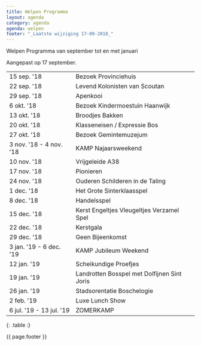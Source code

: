 ```yaml
---
title: Welpen Programma
layout: agenda
category: agenda
agenda: welpen
footer: "_Laatste wijziging 17-09-2018_"
---
```


Welpen Programma van september tot en met januari

Aangepast op 17 september.

| | |
|---|---|
| 15 sep. '18 | Bezoek Provinciehuis |
| 22 sep. '18 | Levend Kolonisten van Scoutan |
| 29 sep. '18 | Apenkooi |
| 6 okt. '18 | Bezoek Kindermoestuin Haanwijk |
| 13 okt. '18 | Broodjes Bakken |
| 20 okt. '18 | Klasseneisen / Expressie Bos |
| 27 okt. '18 | Bezoek Gemintemuzejum |
| 3 nov. '18 - 4 nov. '18 | KAMP Najaarsweekend |
| 10 nov. '18 | Vrijgeleide A38 |
| 17 nov. '18 | Pionieren |
| 24 nov. '18 | Ouderen Schilderen in de Taling |
| 1 dec. '18 | Het Grote Sinterklaasspel |
| 8 dec. '18 | Handelsspel |
| 15 dec. '18 | Kerst Engeltjes Vleugeltjes Verzamel Spel |
| 22 dec. '18 | Kerstgala |
| 29 dec. '18 | Geen Bijeenkomst |
| 3 jan. '19 - 6 dec. '19 | KAMP Jubileum Weekend |
| 12 jan. '19 | Scheikundige Proefjes |
| 19 jan. '19 | Landrotten Bosspel met Dolfijnen Sint Joris |
| 26 jan. '19 | Stadsorentatie Boschelogie |
| 2 feb. '19 | Luxe Lunch Show |
| 6 jul. '19 - 13 jul. '19 | ZOMERKAMP |
{: .table :}

{{ page.footer }}
